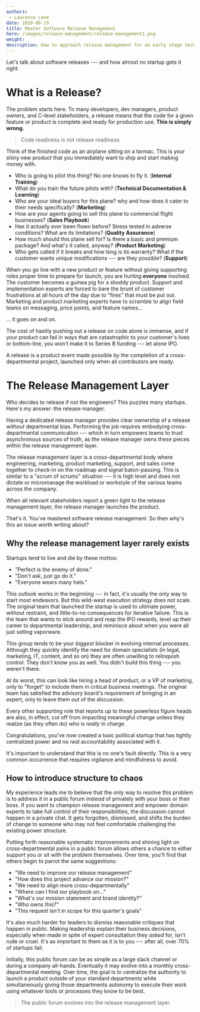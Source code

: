 ```yaml
---
authors:
 - Lawrence Lane
date: 2020-06-19
title: Master Software Release Management
hero: /images/release-management/release-management1.png
weight:
description: How to approach release management for an early stage tech startup.
---
```


Let's talk about software releases --- and how almost no startup gets it right.

# What is a Release?

The problem starts here. To many developers, dev managers, product owners, and C-level stakeholders, a release means that the code for a given feature or product is complete and ready for production use. **This is simply  wrong.**

> Code readiness is not release readiness.

Think of the finished code as an airplane sitting on a tarmac. This is your shiny new product that you immediately want to ship and start making money with.

- Who is going to pilot this thing? No one knows to fly it. (**Internal Training**)
- What do you train the future pilots with? (**Technical Documentation & Learning**)
- Who are your ideal buyers for this plane? why and how does it cater to their needs specifically? (**Marketing**)
- How are your agents going to sell this plane to commercial flight businesses? (**Sales Playbook**)
- Has it actually _ever_ been flown before? Stress tested in adverse conditions? What are its limitations? (**Quality Assurance**)
- How much should this plane sell for? Is there a basic and premium package? And what's it called, anyway? (**Product Marketing**)
- Who gets called if it breaks and how long is its warranty? What if the customer wants unique modifications --- are they possible? (**Support**)

When you go live with a new product or feature without giving supporting roles proper time to prepare for launch, you are hurting **everyone** involved. The customer becomes a guinea pig for a shoddy product. Support and implementation experts are forced to bare the brunt of customer frustrations at all hours of the day due to "fires" that must be put out. Marketing and product marketing experts have to scramble to align field teams on messaging, price points, and feature names...

... it goes on and on.

The cost of hastily pushing out a release on code alone is immense, and if your product can fail in ways that are catastrophic to your customer's lives or bottom-line, you won't make it to Series B funding --- let alone IPO.

A release is a product event made possible by the completion of a cross-departmental project, launched only when all contributors are ready.

# The Release Management Layer

Who decides to release if not the engineers? This puzzles many startups. Here's my answer: the release manager.

Having a dedicated release manager provides clear ownership of a release _without_ departmental bias. Performing the job requires embodying cross-departmental communication --- which in turn empowers teams to trust asynchronous sources of truth, as the release manager owns these pieces within the release management layer.  

The release management layer is a cross-departmental body where engineering, marketing, product marketing, support, and sales come together to check-in on the roadmap and signal baton-passing. This is similar to a "scrum of scrums" situation --- it is high level and does not dictate or micromanage the workload or workstyle of the various teams across the company.

When all relevant stakeholders report a green light to the release management layer, the release manager launches the product.

That's it. You've mastered software release management. So then why's this an issue worth writing about?

## Why the release management layer rarely exists

Startups tend to live and die by these mottos:

- "Perfect is the enemy of done."
- "Don't ask, just go do it."
- "Everyone wears many hats."

This outlook works in the beginning --- in fact, it's usually the only way to start most endeavors. But this wild-west execution strategy does not scale. The original team that launched the startup is used to ultimate power, without restraint, and little-to-no consequences for iterative failure. This is the team that wants to stick around and reap the IPO rewards, level up their career to departmental leadership, and reminisce about when you were all just selling vaporware.

This group tends to be your _biggest_ blocker in evolving internal processes. Although they quickly identify the need for domain specialists (in legal, marketing, IT, content, and so on) they are often unwilling to relinquish control. They don't know you as well. You didn't build this thing --- you weren't there.

At its worst, this can look like hiring a head of product, or a VP of marketing, only to "forget" to include them in critical business meetings. The original team has satisfied the advisory board's requirement of bringing in an expert, only to leave them out of the discussion.

Every other supporting role that reports up to these powerless figure heads are also, in effect, cut off from impacting meaningful change unless they realize (as they often do) who is _really_ in charge.

Congratulations, you've now created a toxic political startup that has tightly centralized power and no _real_ accountability associated with it.

It's important to understand that this is no one's fault directly. This is a very common occurrence that requires vigilance and mindfulness to avoid.

## How to introduce structure to chaos

My experience leads me to believe that the only way to resolve this problem is to address it in a public forum _instead_ of privately with your boss or their boss. If you want to champion release management and empower domain experts to take full control of their responsibilities, the discussion cannot happen in a private chat. It gets forgotten, dismissed, and shifts the burden of change to someone who may not feel comfortable challenging the existing power structure.

Putting forth reasonable systematic improvements and shining light on cross-departmental pains in a public forum allows others a chance to either support you or sit with the problem themselves. Over time, you'll find that others begin to parrot the same suggestions:

- "We need to improve our release management"
- "How does this project advance our mission?"
- "We need to align more cross-departmentally"
- "Where can I find our playbook on..."
- "What's our mission statement and brand identity?"
- "Who owns this?"
- "This request isn't in scope for this quarter's goals"

It's also much harder for leaders to dismiss reasonable critiques that happen in public. Making leadership explain their business decisions, especially when made in spite of expert consultation they _asked_ for, isn't rude or cruel. It's as important to them as it is to you --- after all, over 70% of startups fail.

Initially, this public forum can be as simple as a large slack channel or during a company all-hands. Eventually it may evolve into a monthly cross-departmental meeting. Over time, the goal is to centralize the authority to launch a product outside of your standard departments while simultaneously giving those departments autonomy to execute their work using whatever tools or processes they know to be best.

> The public forum evolves into the release management layer.
